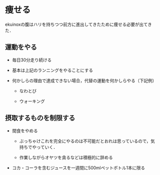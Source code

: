 # 痩せる

ekuinoxの腹はハリを持ちつつ前方に進出してきたために痩せる必要が出てきた．

## 運動をやる

- 毎日30分走り続ける

- 基本は上記のランニングをやることにする

- 何かしらの理由で達成できない場合，代替の運動を何かしらやる（下記例）

    + なわとび

    + ウォーキング

## 摂取するものを制限する

- 間食をやめる
    
    + ぶっちゃけこれを完全にやるのは不可能だとおれは思っているので，気持ちでやっていく．
    
    + 作業しながらオヤツを貪るなどは積極的に辞める

- コカ・コーラを含むジュースを一週間に500mlペットボトル1本に限る
